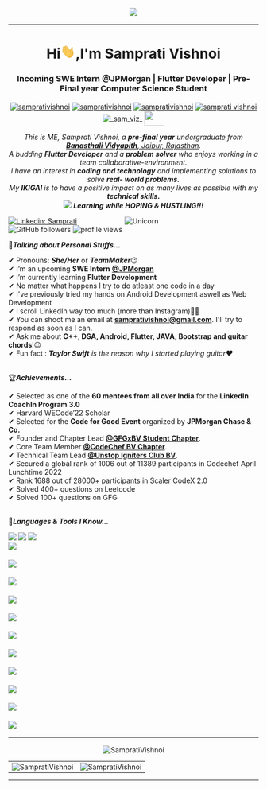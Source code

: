 <p align="center">
  <img src="https://github.com/thompsonemerson/thompsonemerson/raw/master/cover-thompson.png" height="200"/>
</p>
<hr>
<h1 align="center">Hi<img src="https://raw.githubusercontent.com/ABSphreak/ABSphreak/master/gifs/Hi.gif" width="30px">,I'm Samprati Vishnoi</h1>
<h3 align="center">Incoming SWE Intern @JPMorgan | Flutter Developer | Pre-Final year Computer Science Student</h3>
<p align="center">
<a href="https://www.linkedin.com/in/samprati-vishnoi-3716871a1/" target="blank"><img align="center" src="https://cdn.jsdelivr.net/npm/simple-icons@3.0.1/icons/linkedin.svg" alt="samprativishnoi" height="30" width="40" /></a>
<a href="https://twitter.com/SampratiVishnoi" target="blank"><img align="center" src="https://cdn.jsdelivr.net/npm/simple-icons@8.2.0/icons/twitter.svg" alt="samprativishnoi" height="30" width="40" /></a>
<a href="https://medium.com/@samprativishnoi" target="blank"><img align="center" src=" https://cdn.jsdelivr.net/npm/simple-icons@3.13.0/icons/medium.svg" alt="samprativishnoi" height="30" width="40" /></a> 
<a href="https://www.facebook.com/samprati.vishnoi.5" target="blank"><img align="center" src="https://cdn.jsdelivr.net/npm/simple-icons@3.0.1/icons/facebook.svg" alt="samprati vishnoi" height="30" width="40" /></a>
<a href="https://www.instagram.com/_sam_viz_/" target="blank"><img align="center" src="https://cdn.jsdelivr.net/npm/simple-icons@8.2.0/icons/instagram.svg" alt="_sam_viz_" height="30" width="40" /></a>
<a href = "mailto: samprativishnoi@gmail.com"><img align="center" src="https://simpleicons.org/icons/gmail.svg" height="30" width="40" /></a>
</p>
</p>



<p align="center">
  <em>
    This is ME, Samprati Vishnoi, a <b>pre-final year</b> undergraduate from <a href="http://www.banasthali.org/banasthali/wcms/en/home/"> <b>Banasthali Vidyapith</b>, Jaipur, Rajasthan</a>. <br>
    A budding <b>Flutter Developer</b> and a <b>problem solver</b> who enjoys working in a team collaborative-environment. <br>I have an interest in <b>coding and technology</b> and implementing solutions to solve <b>real- world problems.</b> <br>My <b>IKIGAI</b> is to have a positive impact on as many lives as possible with my<b> technical skills.</b>
   
   
  </em> 
  <br>
  <img src="https://media.giphy.com/media/VgCDAzcKvsR6OM0uWg/giphy.gif" width="50" /> <b><i>Learning while HOPING & HUSTLING!!!</i></b> 
</p>


<img align="right" width=270px alt="Unicorn" src="https://media.giphy.com/media/qgQUggAC3Pfv687qPC/giphy.gif" />

[![Linkedin: Samprati](https://img.shields.io/badge/-Samprati-blue?style=flat-square&logo=Linkedin&logoColor=white&link=https://www.linkedin.com/in/samprati-vishnoi-3716871a1/)](https://www.linkedin.com/in/samprati-vishnoi-3716871a1/)![GitHub followers](https://img.shields.io/github/followers/SampratiVishnoi?label=Follow&style=social)
<img alt = "profile views" src="https://komarev.com/ghpvc/?username=SampratiVishnoi&color=brightgreen">  

👩***Talking about Personal Stuffs...***

✔ Pronouns: ***She/Her*** or ***TeamMaker***😉 <br>
✔ I’m an upcoming **SWE Intern** <a href="https://github.com/jpmorganchase"> <b>@JPMorgan</b></a>  <br>
✔ I’m currently learning **Flutter Development**<br>
✔ No matter what happens I try to do atleast one code in a day <br>
✔ I've previously tried my hands on Android Development aswell as Web Development <br>
✔ I scroll LinkedIn way too much (more than Instagram)💁‍♀️<br>
✔ You can shoot me an email at <a href="samprativishnoi@gmail.com"><b>samprativishnoi@gmail.com</b></a>. I'll try to respond as soon as I can.<br>
✔ Ask me about **C++, DSA, Android, Flutter, JAVA, Bootstrap and guitar chords**!😉<br>
✔ Fun fact : ***Taylor Swift** is the reason why I started playing guitar❤️‍*<br><br>
 
🏆***Achievements...***

✔ Selected as one of the **60 mentees from all over India** for the **LinkedIn CoachIn Program 3.0** <br>
✔ Harvard WECode’22 Scholar <br>
✔ Selected for the **Code for Good Event** organized by **JPMorgan Chase & Co.** <br>
✔ Founder and Chapter Lead <a href="https://www.linkedin.com/company/geeksforgeeks-bv-chapter/"><b>@GFGxBV Student Chapter</b></a>. <br>
✔ Core Team Member <a href="https://www.linkedin.com/company/codechef-banasthali-university-campus-chapter/"><b>@CodeChef BV Chapter</b></a>. <br>
✔ Technical Team Lead <a href="https://www.linkedin.com/company/unstop-banasthali-vidyapith/"><b>@Unstop Igniters Club BV</b></a>. <br>
✔ Secured a global rank of 1006 out of 11389 participants in Codechef April Lunchtime 2022 <br>
✔ Rank 1688 out of 28000+ participants in Scaler CodeX 2.0 <br>
✔ Solved 400+ questions on Leetcode <br>
✔ Solved 100+ questions on GFG <br><br>


🔧***Languages & Tools I Know...***
<p align="left">
  
  <code><img height="30" src="https://cdn.jsdelivr.net/npm/simple-icons@8.2.0/icons/cplusplus.svg"></code>
   <code><img height="30" src="https://www.vectorlogo.zone/logos/java/java-ar21.svg"></code>
    <code><img height="30" src="https://cdn.jsdelivr.net/npm/simple-icons@8.2.0/icons/c.svg"></code>
  <code> <img height="30" src="https://cdn.jsdelivr.net/npm/simple-icons@8.2.0/icons/androidstudio.svg"> </code>
  <code> <img height="30" src="https://cdn.jsdelivr.net/npm/simple-icons@8.2.0/icons/figma.svg"> </code>
 <code> <img height="30" src="https://cdn.jsdelivr.net/npm/simple-icons@8.2.0/icons/canva.svg"> </code>
<code> <img height="30" src="https://cdn.jsdelivr.net/npm/simple-icons@8.2.0/icons/html5.svg"> </code>
 <code> <img height="30" src="https://cdn.jsdelivr.net/npm/simple-icons@8.2.0/icons/css3.svg"> </code>
 <code> <img height="30" src="https://cdn.jsdelivr.net/npm/simple-icons@8.2.0/icons/bootstrap.svg"> </code>
 <code> <img height="30" src="https://cdn.jsdelivr.net/npm/simple-icons@8.2.0/icons/flutter.svg"> </code>
  <code> <img height="30" src="https://cdn.jsdelivr.net/npm/simple-icons@8.2.0/icons/git.svg"> </code>
  <code> <img height="30" src="https://cdn.jsdelivr.net/npm/simple-icons@8.2.0/icons/linux.svg"> </code>
  <code> <img height="30" src="https://cdn.jsdelivr.net/npm/simple-icons@8.2.0/icons/json.svg"> </code>
  <code> <img height="30" src="https://cdn.jsdelivr.net/npm/simple-icons@8.2.0/icons/mysql.svg"> </code>
 
 
  
  




<hr>

<div align="center">
<p><img align="center" src="https://github-readme-streak-stats.herokuapp.com/?user=SampratiVishnoi&theme=dark" alt="SampratiVishnoi" /></p>
</div>
<table>
  <tr>
   
<td><img src="https://github-readme-stats.vercel.app/api?username=SampratiVishnoi&show_icons=true&line_height=20&title_color=7A7ADB&icon_color=2234AE&text_color=D3D3D3&bg_color=0,000000,130F40" alt="SampratiVishnoi" />
    <td><img src="https://github-readme-stats.vercel.app/api/top-langs?username=SampratiVishnoi&show_icons=true&locale=en&layout=compact&title_color=7A7ADB&icon_color=2234AE&text_color=D3D3D3&bg_color=0,000000,130F40" alt="SampratiVishnoi" /></td>
  </tr>
</table>



<hr>





